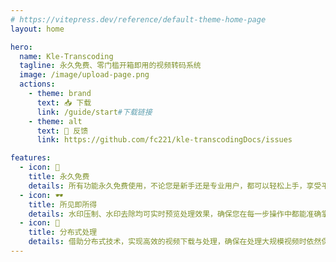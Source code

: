 ```yaml
---
# https://vitepress.dev/reference/default-theme-home-page
layout: home

hero:
  name: Kle-Transcoding
  tagline: 永久免费、零门槛开箱即用的视频转码系统
  image: /image/upload-page.png
  actions:
    - theme: brand
      text: 📥 下载
      link: /guide/start#下载链接
    - theme: alt
      text: 📝 反馈
      link: https://github.com/fc221/kle-transcodingDocs/issues

features:
  - icon: 🎉
    title: 永久免费
    details: 所有功能永久免费使用，不论您是新手还是专业用户，都可以轻松上手，享受平台全套功能与服务。
  - icon: 🕶
    title: 所见即所得
    details: 水印压制、水印去除均可实时预览处理效果，确保您在每一步操作中都能准确掌控最终结果。
  - icon: 🚀
    title: 分布式处理
    details: 借助分布式技术，实现高效的视频下载与处理，确保在处理大规模视频时依然保持高性能与稳定性。
---
```


